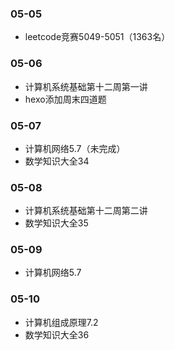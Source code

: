 ### 05-05
* leetcode竞赛5049-5051（1363名）
### 05-06
* 计算机系统基础第十二周第一讲
* hexo添加周末四道题
### 05-07
* 计算机网络5.7（未完成）
* 数学知识大全34
### 05-08
* 计算机系统基础第十二周第二讲
* 数学知识大全35
### 05-09
* 计算机网络5.7
### 05-10
* 计算机组成原理7.2
* 数学知识大全36